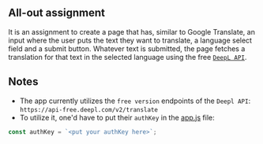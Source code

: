 ## All-out assignment

It is an assignment to create a page that has, similar to Google Translate, an input where the user puts the text they want to translate, a language select field and
a submit button. Whatever text is submitted, the page fetches a translation for that text in the selected language using the free [`DeepL API`](https://www.deepl.com/docs-api/translating-text/request/).

## Notes

- The app currently utilizes the `free version` endpoints of the `Deepl API`: `https://api-free.deepl.com/v2/translate`
- To utilize it, one'd have to put their `authKey` in the [app.js](src/app.js) file:

```javascript
const authKey = `<put your authKey here>`;
```
